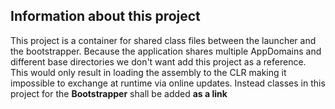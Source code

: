 ﻿## Information about this project
This project is a container for shared class files between the launcher and the bootstrapper.
Because the application shares multiple AppDomains and different base directories we don't want add this project as a reference.
This would only result in loading the assembly to the CLR making it impossible to exchange at runtime via online updates. 
Instead classes in this project for the **Bootstrapper** shall be added **as a link**
